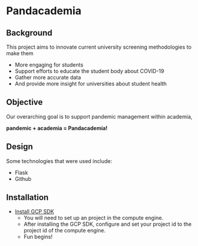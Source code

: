# Pandacademia

## Background 


This project aims to innovate current university screening methodologies to make them
* More engaging for students
* Support efforts to educate the student body about COVID-19
* Gather more accurate data
* And provide more insight for universities about student health

## Objective
Our overarching goal is to support pandemic management within academia,

**pandemic + academia = Pandacademia!**



## Design
Some technologies that were used include:
* Flask
* Github

## Installation
* [Install GCP SDK](https://cloud.google.com/sdk/docs/install)
    * You will need to set up an project in the compute engine.
    * After installing the GCP SDK, configure and set your project id to the project id of the compute engine.
    * Fun begins!



